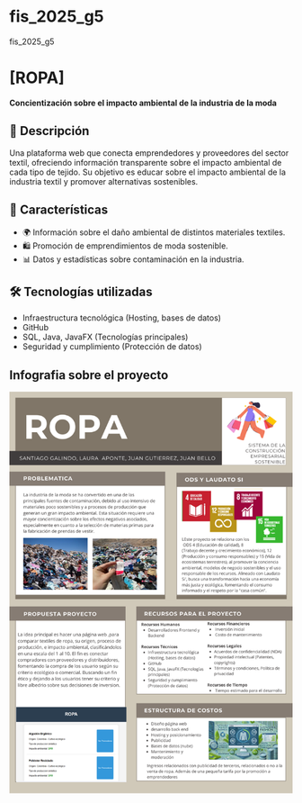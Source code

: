 # fis_2025_g5
fis_2025_g5

# [ROPA]
**Concientización sobre el impacto ambiental de la industria de la moda**

## 📖 Descripción
Una plataforma web que conecta emprendedores y proveedores del sector textil, ofreciendo información transparente sobre el 
impacto ambiental de cada tipo de tejido. Su objetivo es educar sobre el impacto ambiental de la industria textil y promover 
alternativas sostenibles. 

## 🚀 Características
- 🌍 Información sobre el daño ambiental de distintos materiales textiles.
- 🛍️ Promoción de emprendimientos de moda sostenible.
- 📊 Datos y estadísticas sobre contaminación en la industria.

## 🛠️ Tecnologías utilizadas
- Infraestructura tecnológica (Hosting, bases de datos)
- GitHub
- SQL, Java, JavaFX (Tecnologías principales)
- Seguridad y cumplimiento (Protección de datos)
  
## Infografia sobre el proyecto
![](https://github.com/puj-course/fis_2025_g5/blob/786692b24da2ee1617bae19a0291ce3abe01e25b/ROPA%20.png)

